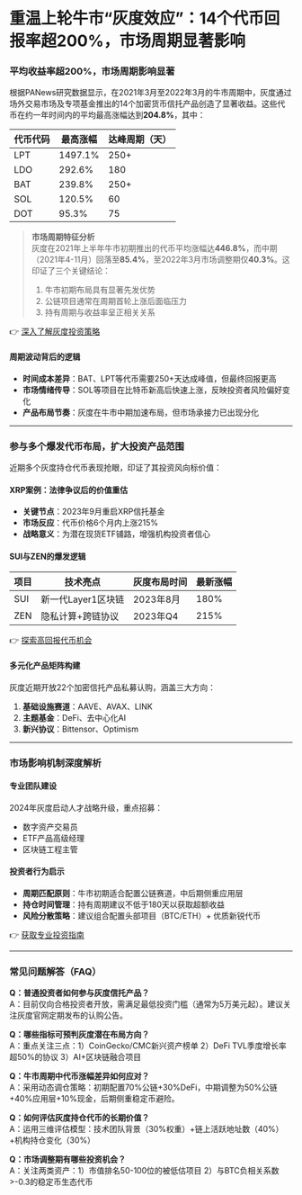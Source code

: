 # 重温上轮牛市“灰度效应”：14个代币回报率超200%，市场周期显著影响

### 平均收益率超200%，市场周期影响显著

根据PANews研究数据显示，在2021年3月至2022年3月的牛市周期中，灰度通过场外交易市场及专项基金推出的14个加密货币信托产品创造了显著收益。这些代币在约一年时间内的平均最高涨幅达到**204.8%**，其中：

| 代币代码 | 最高涨幅   | 达峰周期（天） |
|----------|------------|----------------|
| LPT      | 1497.1%    | 250+           |
| LDO      | 292.6%     | 180            |
| BAT      | 239.8%     | 250+           |
| SOL      | 120.5%     | 60             |
| DOT      | 95.3%      | 75             |

> **市场周期特征分析**  
> 灰度在2021年上半年牛市初期推出的代币平均涨幅达**446.8%**，而中期（2021年4-11月）回落至**85.4%**，至2022年3月市场调整期仅**40.3%**。这印证了三个关键结论：
> 1. 牛市初期布局具有显著先发优势
> 2. 公链项目通常在周期首轮上涨后面临压力
> 3. 持有周期与收益率呈正相关关系

👉 [深入了解灰度投资策略](https://bit.ly/okx_welcome)

#### 周期波动背后的逻辑
- **时间成本差异**：BAT、LPT等代币需要250+天达成峰值，但最终回报更高
- **市场情绪传导**：SOL等项目在比特币新高后快速上涨，反映投资者风险偏好变化
- **产品布局节奏**：灰度在牛市中期加速布局，但市场承接力已出现分化

---

### 参与多个爆发代币布局，扩大投资产品范围

近期多个灰度持仓代币表现抢眼，印证了其投资风向标价值：

#### XRP案例：法律争议后的价值重估
- **关键节点**：2023年9月重启XRP信托基金
- **市场反应**：代币价格6个月内上涨215%
- **战略意义**：为潜在现货ETF铺路，增强机构投资者信心

#### SUI与ZEN的爆发逻辑
| 项目   | 技术亮点                  | 灰度布局时间 | 最新涨幅   |
|--------|---------------------------|--------------|------------|
| SUI    | 新一代Layer1区块链        | 2023年8月    | 180%       |
| ZEN    | 隐私计算+跨链协议         | 2023年Q4     | 215%       |

👉 [探索高回报代币机会](https://bit.ly/okx_welcome)

#### 多元化产品矩阵构建
灰度近期开放22个加密信托产品私募认购，涵盖三大方向：
1. **基础设施赛道**：AAVE、AVAX、LINK
2. **主题基金**：DeFi、去中心化AI
3. **新兴协议**：Bittensor、Optimism

---

### 市场影响机制深度解析

#### 专业团队建设
2024年灰度启动人才战略升级，重点招募：
- 数字资产交易员
- ETF产品高级经理
- 区块链工程主管

#### 投资者行为启示
- **周期匹配原则**：牛市初期适合配置公链赛道，中后期侧重应用层
- **持仓时间管理**：持有周期建议不低于180天以获取超额收益
- **风险分散策略**：建议组合配置头部项目（BTC/ETH）+ 优质新锐代币

👉 [获取专业投资指南](https://bit.ly/okx_welcome)

---

### 常见问题解答（FAQ）

**Q：普通投资者如何参与灰度信托产品？**  
A：目前仅向合格投资者开放，需满足最低投资门槛（通常为5万美元起）。建议关注灰度官网定期发布的认购公告。

**Q：哪些指标可预判灰度潜在布局方向？**  
A：重点关注三点：1）CoinGecko/CMC新兴资产榜单 2）DeFi TVL季度增长率超50%的协议 3）AI+区块链融合项目

**Q：牛市周期中代币涨幅差异如何应对？**  
A：采用动态调仓策略：初期配置70%公链+30%DeFi，中期调整为50%公链+40%应用层+10%现金，后期侧重稳定币避险。

**Q：如何评估灰度持仓代币的长期价值？**  
A：运用三维评估模型：技术团队背景（30%权重）+链上活跃地址数（40%）+机构持仓变化（30%）

**Q：市场调整期有哪些投资机会？**  
A：关注两类资产：1）市值排名50-100位的被低估项目 2）与BTC负相关系数>-0.3的稳定币生态代币